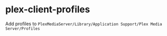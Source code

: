 # plex-client-profiles


Add profiles to `PlexMediaServer/Library/Application Support/Plex Media Server/Profiles`
